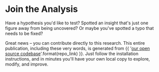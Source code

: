 # Join the Analysis

Have a hypothesis you'd like to test? Spotted an insight that's just one figure away from being uncovered? Or maybe you've spotted a typo that needs to be fixed?

Great news – you can contribute directly to this research. This entire publication, including these very words, is generated from {{ '[our open source codebase]({})'.format(repo_link) }}. Just follow the installation instructions, and in minutes you'll have your own local copy to explore, modify, and improve.
